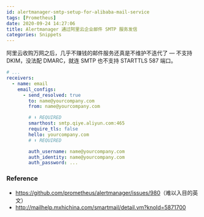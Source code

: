 ```yaml
---
id: alertmanager-smtp-setup-for-alibaba-mail-service
tags: [Prometheus]
date: 2020-09-24 14:27:06
title: Alertmanager 通过阿里云企业邮件 SMTP 服务发信
categories: Snippets
---
```


阿里云收购万网之后，几乎不赚钱的邮件服务还真是不维护不迭代了 — 不支持 DKIM，没法配 DMARC，就连 SMTP 也不支持 STARTTLS 587 端口。

<!--more-->

```yaml
# ...
receivers:
  - name: email
    email_configs:
      - send_resolved: true
        to: name@yourcompany.com
        from: name@yourcompany.com

        # ⬇ REQUIRED
        smarthost: smtp.qiye.aliyun.com:465
        require_tls: false
        hello: yourcompany.com
        # ⬆ REQUIRED

        auth_username: name@yourcompany.com
        auth_identity: name@yourcompany.com
        auth_password: ...
```

### Reference

- <https://github.com/prometheus/alertmanager/issues/980>（难以入目的英文）
- <http://mailhelp.mxhichina.com/smartmail/detail.vm?knoId=5871700>
